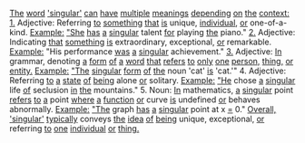 [The](./the.md) [word](./word.md) ['singular'](./singular.md) [can](./can.md) [have](./have.md) [multiple](./multiple.md) [meanings](./meanings.md) [depending](./depending.md) [on](./on.md) [the](./the.md) [context:](./context.md) [1.](./1.md) Adjective: Referring [to](./to.md) [something](./something.md) [that](./that.md) [is](./is.md) unique, [individual,](./individual.md) [or](./or.md) one-of-a-kind. [Example:](./example.md) ["She](./she.md) [has](./has.md) [a](./a.md) [singular](./singular.md) talent [for](./for.md) playing [the](./the.md) piano." [2.](./2.md) Adjective: Indicating [that](./that.md) [something](./something.md) [is](./is.md) extraordinary, exceptional, [or](./or.md) remarkable. [Example:](./example.md) "His performance [was](./was.md) [a](./a.md) [singular](./singular.md) achievement." [3.](./3.md) Adjective: [In](./in.md) grammar, denoting [a](./a.md) [form](./form.md) [of](./of.md) [a](./a.md) [word](./word.md) [that](./that.md) [refers](./refers.md) [to](./to.md) [only](./only.md) [one](./one.md) [person,](./person.md) [thing,](./thing.md) [or](./or.md) [entity.](./entity.md) [Example:](./example.md) ["The](./the.md) [singular](./singular.md) [form](./form.md) [of](./of.md) [the](./the.md) noun 'cat' [is](./is.md) 'cat.'" 4. Adjective: Referring [to](./to.md) [a](./a.md) [state](./state.md) [of](./of.md) [being](./being.md) alone [or](./or.md) solitary. [Example:](./example.md) ["He](./he.md) chose [a](./a.md) [singular](./singular.md) life [of](./of.md) seclusion [in](./in.md) [the](./the.md) mountains." 5. Noun: [In](./in.md) mathematics, [a](./a.md) [singular](./singular.md) point [refers](./refers.md) [to](./to.md) [a](./a.md) point [where](./where.md) [a](./a.md) [function](./function.md) [or](./or.md) curve [is](./is.md) undefined [or](./or.md) behaves abnormally. [Example:](./example.md) ["The](./the.md) graph [has](./has.md) [a](./a.md) [singular](./singular.md) point at x [=](./.md) 0." [Overall,](./overall.md) ['singular'](./singular.md) [typically](./typically.md) conveys [the](./the.md) [idea](./idea.md) [of](./of.md) [being](./being.md) unique, exceptional, [or](./or.md) referring [to](./to.md) [one](./one.md) [individual](./individual.md) [or](./or.md) [thing.](./thing.md)